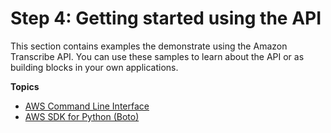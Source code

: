 # Step 4: Getting started using the API<a name="getting-started-asc-api"></a>

This section contains examples the demonstrate using the Amazon Transcribe API\. You can use these samples to learn about the API or as building blocks in your own applications\.

**Topics**
+ [AWS Command Line Interface](getting-started-cli.md)
+ [AWS SDK for Python \(Boto\)](getting-started-python.md)